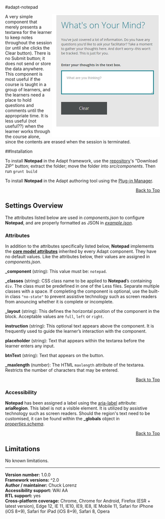 #adapt-notepad

<img src="/notepad.jpg?raw=true" align="right">A very simple component that merely presents a textarea for the learner to keep notes throughout the session (or until she clicks the Clear button). There is no Submit button; it does not send or store the data anywhere. This component is most useful if the course is taught in a group of learners, and the learners need a place to hold questions and comments until the appropriate time. It is less useful (not useful??) when the learner works through the course alone, since the contents are erased when the session is terminated.

##Installation

To install **Notepad** in the Adapt framework, use the [repository](https://github.com/chucklorenz/adapt-notepad)'s "Download ZIP" button; extract the folder; move the folder into *src/components*. Then run `grunt build`  

To install **Notepad** in the Adapt authoring tool using the [Plug-in Manager](https://github.com/adaptlearning/adapt_authoring/wiki/Plugin-Manager).  
<div float align=right><a href="#top">Back to Top</a></div>

## Settings Overview

The attributes listed below are used in *components.json* to configure **Notepad**, and are properly formatted as JSON in [*example.json*](https://github.com/chucklorenz/adapt-notepad/blob/master/example.json). 

### Attributes 

In addition to the attributes specifically listed below, **Notepad** implements the [**core model attributes**](https://github.com/adaptlearning/adapt_framework/wiki/Core-model-attributes) inherited by every Adapt component. They have no default values. Like the attributes below, their values are assigned in *components.json*. 

**_component** (string): This value must be: `notepad`.

**_classes** (string): CSS class name to be applied to **Notepad**’s containing `div`. The class must be predefined in one of the Less files. Separate multiple classes with a space.   If completing the component is optional, use the built-in class `"no-state"` to prevent assistive technology such as screen readers from anouncing whether it is complete or incomplete. 

**_layout** (string): This defines the horizontal position of the component in the block. Acceptable values are `full`, `left` or `right`. 

**instruction** (string): This optional text appears above the component. It is frequently used to guide the learner’s interaction with the component.  

**placeholder** (string): Text that appears within the textarea before the learner enters any input.

**btnText** (string): Text that appears on the button. 

**_maxlength** (number): The HTML `maxlength` attribute of the textarea. Restricts the number of characters that may be entered.  
<div float align=right><a href="#top">Back to Top</a></div>

### Accessibility
**Notepad** has been assigned a label using the [aria-label](https://github.com/adaptlearning/adapt_framework/wiki/Aria-Labels) attribute: **ariaRegion**. This label is not a visible element. It is utilized by assistive technology such as screen readers. Should the region's text need to be customised, it can be found within the **_globals** object in [*properties.schema*](https://github.com/adaptlearning/adapt-notepad/blob/master/properties.schema).   
<div float align=right><a href="#top">Back to Top</a></div>

## Limitations  
 
No known limitations.

----------------------------
**Version number:**  1.0.0   
**Framework versions:** ^2.0  
**Author / maintainer:** Chuck Lorenz  
**Accessibility support:** WAI AA   
**RTL support:** yes  
**Cross-platform coverage:** Chrome, Chrome for Android, Firefox (ESR + latest version), Edge 12, IE 11, IE10, IE9, IE8, IE Mobile 11, Safari for iPhone (iOS 8+9), Safari for iPad (iOS 8+9), Safari 8, Opera  



